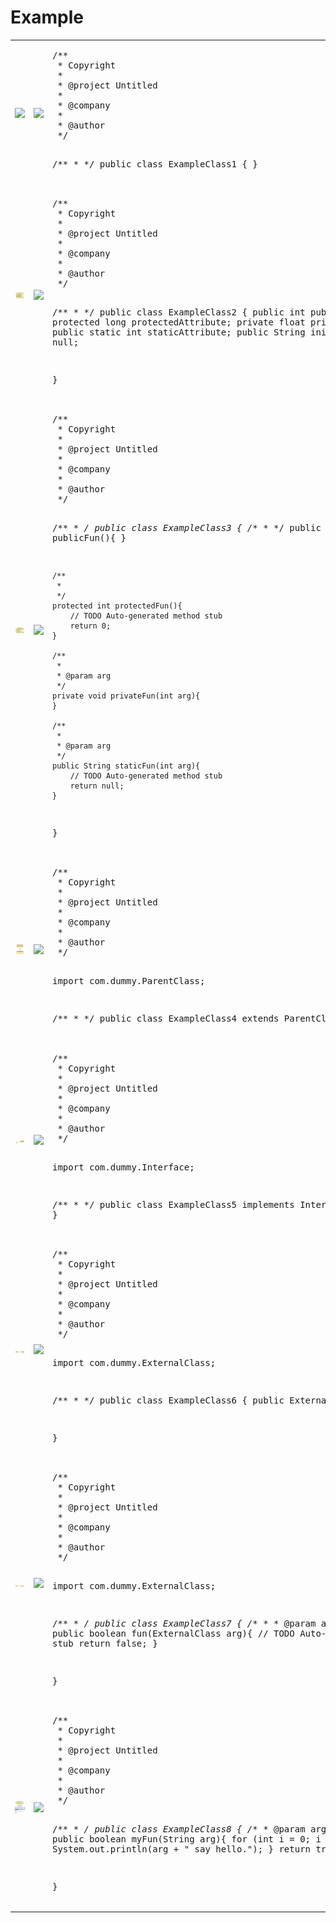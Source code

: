 Example
=======
<table>
<tr>
<td><img src="images/example1.png" /></td>
<td><img src="images/arrow.png" /></td>
<td><pre>
/**
 * Copyright 
 *
 * @project Untitled
 *
 * @company 
 *
 * @author 
 */

/**
 * 
 */
public class ExampleClass1 {
}</pre>
</td>
</tr>

<tr>
<td><img src="images/example2.png" /></td>
<td><img src="images/arrow.png" /></td>
<td><pre>
/**
 * Copyright 
 *
 * @project Untitled
 *
 * @company 
 *
 * @author 
 */

/**
 * 
 */
public class ExampleClass2 {
    public int  publicAttribute;
    protected long  protectedAttribute;
    private float  privateAttribute;
    public static int  staticAttribute;
    public String  initialAttribute = null;


}</pre>
</td>
</tr>

<tr>
<td><img src="images/example3.png" /></td>
<td><img src="images/arrow.png" /></td>
<td><pre>
/**
 * Copyright 
 *
 * @project Untitled
 *
 * @company 
 *
 * @author 
 */

/**
 * 
 */
public class ExampleClass3 {
    /**
     * 
     */
    public void publicFun(){
    }

    /**
     * 
     */
    protected int protectedFun(){
        // TODO Auto-generated method stub
        return 0;
    }

    /**
     * 
     * @param arg 
     */
    private void privateFun(int arg){
    }

    /**
     * 
     * @param arg 
     */
    public String staticFun(int arg){
        // TODO Auto-generated method stub
        return null;
    }

}</pre>
</td>
</tr>

<tr>
<td><img src="images/example4.png" /></td>
<td><img src="images/arrow.png" /></td>
<td><pre>
/**
 * Copyright 
 *
 * @project Untitled
 *
 * @company 
 *
 * @author 
 */

import com.dummy.ParentClass;


/**
 * 
 */
public class ExampleClass4 extends ParentClass {
}</pre>
</td>
</tr>

<tr>
<td><img src="images/example5.png" /></td>
<td><img src="images/arrow.png" /></td>
<td><pre>
/**
 * Copyright 
 *
 * @project Untitled
 *
 * @company 
 *
 * @author 
 */

import com.dummy.Interface;


/**
 * 
 */
public class ExampleClass5 implements Interface {
}</pre>
</td>
</tr>

<tr>
<td><img src="images/example6.png" /></td>
<td><img src="images/arrow.png" /></td>
<td><pre>
/**
 * Copyright 
 *
 * @project Untitled
 *
 * @company 
 *
 * @author 
 */

import com.dummy.ExternalClass;


/**
 * 
 */
public class ExampleClass6 {
    public ExternalClass  attr;


}</pre>
</td>
</tr>

<tr>
<td><img src="images/example7.png" /></td>
<td><img src="images/arrow.png" /></td>
<td><pre>
/**
 * Copyright 
 *
 * @project Untitled
 *
 * @company 
 *
 * @author 
 */

import com.dummy.ExternalClass;


/**
 * 
 */
public class ExampleClass7 {
    /**
     * 
     * @param arg 
     */
    public boolean fun(ExternalClass arg){
        // TODO Auto-generated method stub
        return false;
    }

}</pre>
</td>
</tr>

<tr>
<td><img src="images/example8.png" /></td>
<td><img src="images/arrow.png" /></td>
<td><pre>
/**
 * Copyright 
 *
 * @project Untitled
 *
 * @company 
 *
 * @author 
 */

/**
 * 
 */
public class ExampleClass8 {
    /**
     * @param arg 
     */
    public boolean myFun(String arg){
        for (int i = 0; i &lt; 100; i++) {
            System.out.println(arg + " say hello.");
        }
        return true;
    }

}</pre>
</td>
</tr>

</table>
